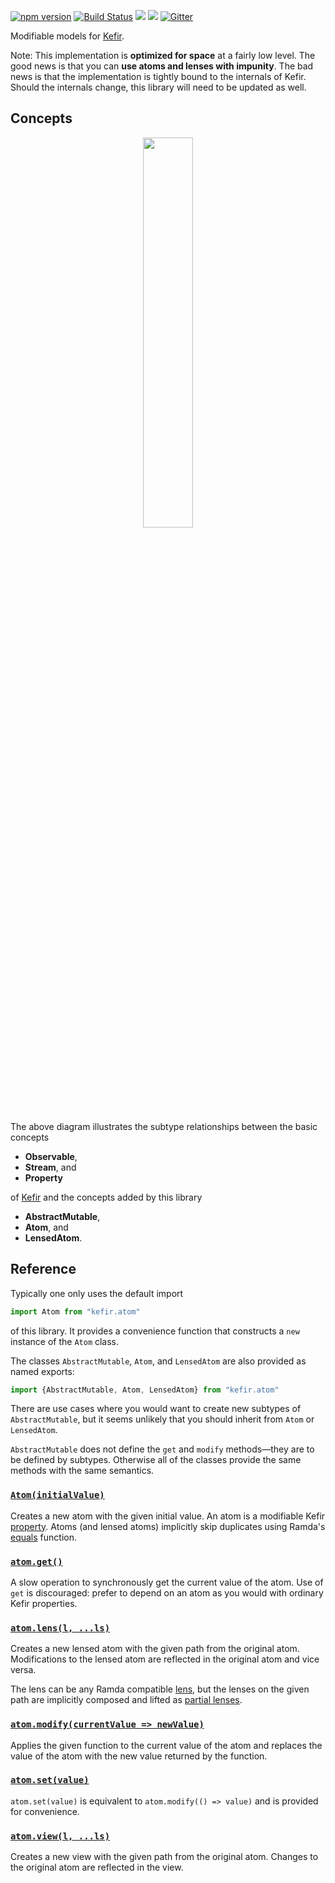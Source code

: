 [![npm version](https://badge.fury.io/js/kefir.atom.svg)](http://badge.fury.io/js/kefir.atom) [![Build Status](https://travis-ci.org/calmm-js/kefir.atom.svg?branch=master)](https://travis-ci.org/calmm-js/kefir.atom) [![](https://david-dm.org/calmm-js/kefir.atom.svg)](https://david-dm.org/calmm-js/kefir.atom) [![](https://david-dm.org/calmm-js/kefir.atom/dev-status.svg)](https://david-dm.org/calmm-js/kefir.atom#info=devDependencies) [![Gitter](https://img.shields.io/gitter/room/calmm-js/chat.js.svg?style=flat-square)](https://gitter.im/calmm-js/chat)

Modifiable models for [Kefir](http://rpominov.github.io/kefir/).

Note: This implementation is **optimized for space** at a fairly low level.  The
good news is that you can **use atoms and lenses with impunity**.  The bad news
is that the implementation is tightly bound to the internals of Kefir.  Should
the internals change, this library will need to be updated as well.

## Concepts

<p align="center"><img width="40%" height="40%" src="http://calmm-js.github.io/kefir.atom/images/Observables.svg"></p>

The above diagram illustrates the subtype relationships between the basic
concepts

* **Observable**,
* **Stream**, and
* **Property**

of [Kefir](http://rpominov.github.io/kefir/#about-observables) and the concepts
added by this library

* **AbstractMutable**,
* **Atom**, and
* **LensedAtom**.

## Reference

Typically one only uses the default import

```js
import Atom from "kefir.atom"
```

of this library.  It provides a convenience function that constructs a `new`
instance of the `Atom` class.

The classes `AbstractMutable`, `Atom`, and `LensedAtom` are also provided as
named exports:

```js
import {AbstractMutable, Atom, LensedAtom} from "kefir.atom"
```

There are use cases where you would want to create new subtypes of
`AbstractMutable`, but it seems unlikely that you should inherit from `Atom` or
`LensedAtom`.

`AbstractMutable` does not define the `get` and `modify` methods&mdash;they are
to be defined by subtypes.  Otherwise all of the classes provide the same
methods with the same semantics.

### [`Atom(initialValue)`](#atominitialvalue "Atom :: a -> Atom a")

Creates a new atom with the given initial value.  An atom is a modifiable Kefir
[property](http://rpominov.github.io/kefir/#about-observables).  Atoms (and
lensed atoms) implicitly skip duplicates using Ramda's
[equals](http://ramdajs.com/0.20.0/docs/#equals) function.

### [`atom.get()`](#atomget "get :: Atom a -> a")

A slow operation to synchronously get the current value of the atom.  Use of
`get` is discouraged: prefer to depend on an atom as you would with ordinary
Kefir properties.

### [`atom.lens(l, ...ls)`](#atomlensl-ls "lens :: Atom a -> (PLens a a1, ...PLens aN b) -> LensedAtom b")

Creates a new lensed atom with the given path from the original atom.
Modifications to the lensed atom are reflected in the original atom and vice
versa.

The lens can be any Ramda compatible
[lens](http://ramdajs.com/0.20.0/docs/#lens), but the lenses on the given path
are implicitly composed and lifted as
[partial lenses](https://github.com/calmm-js/partial.lenses/).

### [`atom.modify(currentValue => newValue)`](#atommodifycurrentvalue--newvalue "modify :: Atom a -> (a -> a) -> ()")

Applies the given function to the current value of the atom and replaces the
value of the atom with the new value returned by the function.

### [`atom.set(value)`](#atomsetvalue "set :: Atom a -> a -> ()")

`atom.set(value)` is equivalent to `atom.modify(() => value)` and is provided
for convenience.

### [`atom.view(l, ...ls)`](#atomviewl-ls "view :: Atom a -> (PLens a a1, ...Plens aN b) -> Property b")

Creates a new view with the given path from the original atom.  Changes to the
original atom are reflected in the view.
